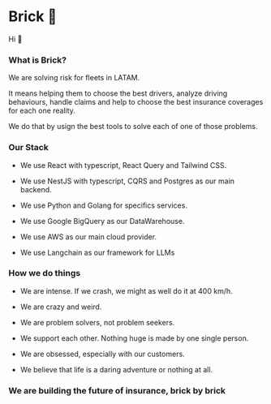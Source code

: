 # Brick 🧱

Hi 🤙

### What is Brick?
We are solving risk for fleets in LATAM.

It means helping them to choose the best drivers, analyze driving behaviours, handle claims and help to choose the best insurance coverages for each one reality.

We do that by usign the best tools to solve each of one of those problems.

### Our Stack

- We use React with typescript, React Query and Tailwind CSS.

- We use NestJS with typescript, CQRS and Postgres as our main backend.

- We use Python and Golang for specifics services.

- We use Google BigQuery as our DataWarehouse.

- We use AWS as our main cloud provider.

- We use Langchain as our framework for LLMs

### How we do things

- We are intense. If we crash, we might as well do it at 400 km/h.

- We are crazy and weird.

- We are problem solvers, not problem seekers.

- We support each other. Nothing huge is made by one single person.

- We are obsessed, especially with our customers.

- We believe that life is a daring adventure or nothing at all.


### We are building the future of insurance, **brick by brick**
